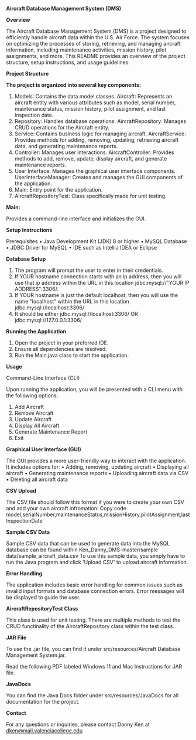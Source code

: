 **Aircraft Database Management System (DMS)**

**Overview**

The Aircraft Database Management System (DMS) is a project designed to efficiently handle aircraft data within the U.S. Air Force. The system focuses on optimizing the processes of storing, retrieving, and managing aircraft information, including maintenance activities, mission history, pilot assignments, and more. This README provides an overview of the project structure, setup instructions, and usage guidelines.

**Project Structure**

**The project is organized into several key components:**

1.	Models: Contains the data model classes.
Aircraft: Represents an aircraft entity with various attributes such as model, serial number, maintenance status, mission history, pilot assignment, and last inspection date.
2.	Repository: Handles database operations.
AircraftRepository: Manages CRUD operations for the Aircraft entity.
3.	Service: Contains business logic for managing aircraft.
AircraftService: Provides methods for adding, removing, updating, retrieving aircraft data, and generating maintenance reports.
4.	Controller: Manages user interactions.
AircraftController: Provides methods to add, remove, update, display aircraft, and generate maintenance reports.
5.	User Interface: Manages the graphical user interface components.
UserInterfaceManager: Creates and manages the GUI components of the application.
6.	Main: Entry point for the application.
7.	AircraftRepositoryTest: Class specifically made for unit testing.

**Main:**

Provides a command-line interface and initializes the GUI.

**Setup Instructions**

Prerequisites
•	Java Development Kit (JDK) 8 or higher
•	MySQL Database
•	JDBC Driver for MySQL
•	IDE such as IntelliJ IDEA or Eclipse


**Database Setup**
1. The program will prompt the user to enter in their credentials.
2. If YOUR hostname connection starts with an ip address, then you will use that ip address within the URL in this location jdbc:mysql://"YOUR IP ADDRESS":3306/.
4. If YOUR hostname is just the default localhost, then you will use the name "localhost" within the URL in this location jdbc:mysql://localhost:3306/
5. It should be either jdbc:mysql://localhost:3306/ OR jdbc:mysql://127.0.0.1:3306/

**Running the Application**
1. Open the project in your preferred IDE.
2. Ensure all dependencies are resolved.
3. Run the Main.java class to start the application.
   

**Usage**

Command-Line Interface (CLI)

Upon running the application, you will be presented with a CLI menu with the following options:
1.	Add Aircraft
2.	Remove Aircraft
3.	Update Aircraft
4.	Display All Aircraft
5.	Generate Maintenance Report
6.	Exit

**Graphical User Interface (GUI)**

The GUI provides a more user-friendly way to interact with the application. It includes options for:
•	Adding, removing, updating aircraft
•	Displaying all aircraft
•	Generating maintenance reports
•	Uploading aircraft data via CSV
•	Deleting all aircraft data

**CSV Upload**

The CSV file should follow this format if you were to create your own CSV and add your own aircraft infromation:
Copy code
model,serialNumber,maintenanceStatus,missionHistory,pilotAssignment,lastInspectionDate

**Sample CSV Data**

Sample CSV data that can be used to generate data into the MySQL database can be found within Ken_Danny_DMS-master/sample data/sample_aircraft_data.csv
To use this sample data, you simply have to run the Java program and click 'Upload CSV' to upload aircraft information. 

**Error Handling**

The application includes basic error handling for common issues such as invalid input formats and database connection errors. Error messages will be displayed to guide the user.

**AircraftRepositoryTest Class**

This class is used for unit testing. There are multiple methods to test the CRUD functinality of the AircraftRepository class within the test class. 

**JAR File**

To use the .jar file, you can find it under src/resources/Aircraft Database Management System.jar. 

Read the following PDF labeled Windows 11 and Mac Instructions for JAR file. 

**JavaDocs**

You can find the Java Docs folder under src/resources/JavaDocs for all documentation for the project. 

**Contact**

For any questions or inquiries, please contact Danny Ken at dken@mail.valenciacollege.edu


   

